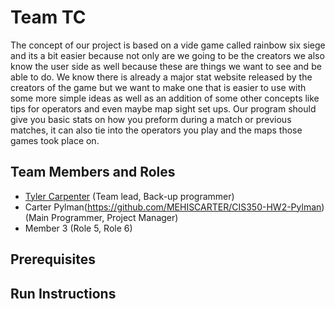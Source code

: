 # Team TC

The concept of our project is based on a vide game called rainbow six siege and its a bit easier because not only are we going to be the creators we also know the user side as well because these are things we want to see and be able to do. We know there is already a major stat website released by the creators of the game but we want to make one that is easier to use with some more simple ideas as well as an addition of some other concepts like tips for operators and even maybe map sight set ups. Our program should give you basic stats on how you preform during a match or previous matches, it can also tie into the operators you play and the maps those games took place on.

## Team Members and Roles

* [Tyler Carpenter](https://github.com/Tcarp2404/CIS350-HW2-Carpenter/tree/main) (Team lead, Back-up programmer)
* Carter Pylman(https://github.com/MEHISCARTER/CIS350-HW2-Pylman) (Main Programmer, Project Manager)
* Member 3 (Role 5, Role 6)

## Prerequisites

## Run Instructions
